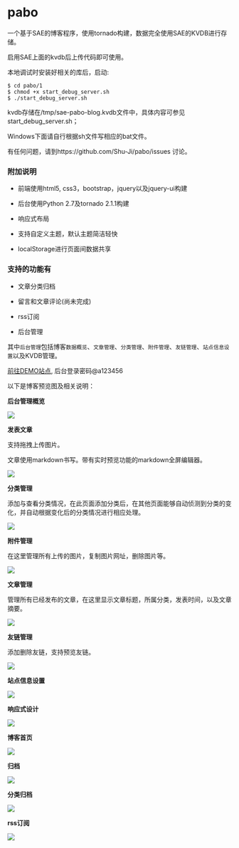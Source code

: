 pabo
====


一个基于SAE的博客程序，使用tornado构建，数据完全使用SAE的KVDB进行存储。

启用SAE上面的kvdb后上传代码即可使用。

本地调试时安装好相关的库后，启动:

    $ cd pabo/1
    $ chmod +x start_debug_server.sh
    $ ./start_debug_server.sh
  
kvdb存储在/tmp/sae-pabo-blog.kvdb文件中，具体内容可参见start_debug_server.sh；

Windows下面请自行根据sh文件写相应的bat文件。

有任何问题，请到https://github.com/Shu-Ji/pabo/issues 讨论。


### 附加说明

* 前端使用html5, css3，bootstrap，jquery以及jquery-ui构建

* 后台使用Python 2.7及tornado 2.1.1构建

* 响应式布局

* 支持自定义主题，默认主题简洁轻快

* localStorage进行页面间数据共享


### 支持的功能有

* 文章分类归档

* 留言和文章评论(尚未完成)

* rss订阅

* 后台管理


其中`后台管理`包括博客`数据概览`、`文章管理`、`分类管理`、`附件管理`、`友链管理`、`站点信息设置`以及KVDB管理。


[前往DEMO站点](http://pabo.sinaapp.com/ ), 后台登录密码@a123456


以下是博客预览图及相关说明：

**后台管理概览**

![](https://github.com/Shu-Ji/pabo/raw/master/docs/imgs/stats.png )

**发表文章**

支持拖拽上传图片。

文章使用markdown书写。带有实时预览功能的markdown全屏编辑器。

![](https://github.com/Shu-Ji/pabo/raw/master/docs/imgs/add.png )

**分类管理**

添加与查看分类情况，在此页面添加分类后，在其他页面能够自动侦测到分类的变化，并自动根据变化后的分类情况进行相应处理。

![](https://github.com/Shu-Ji/pabo/raw/master/docs/imgs/cls.png )

**附件管理**

在这里管理所有上传的图片，复制图片网址，删除图片等。

![](https://github.com/Shu-Ji/pabo/raw/master/docs/imgs/atta.png )

**文章管理**

管理所有已经发布的文章，在这里显示文章标题，所属分类，发表时间，以及文章摘要。

![](https://github.com/Shu-Ji/pabo/raw/master/docs/imgs/manage.png )

**友链管理**

添加删除友链，支持预览友链。

![](https://github.com/Shu-Ji/pabo/raw/master/docs/imgs/friends.png )

**站点信息设置**

![](https://github.com/Shu-Ji/pabo/raw/master/docs/imgs/settings.png )

**响应式设计**

![](https://github.com/Shu-Ji/pabo/raw/master/docs/imgs/resp.png )

**博客首页**

![](https://github.com/Shu-Ji/pabo/raw/master/docs/imgs/home.png )

**归档**

![](https://github.com/Shu-Ji/pabo/raw/master/docs/imgs/archives.png )

**分类归档**

![](https://github.com/Shu-Ji/pabo/raw/master/docs/imgs/abs-archives.png )

**rss订阅**

![](https://github.com/Shu-Ji/pabo/raw/master/docs/imgs/rss.png )
